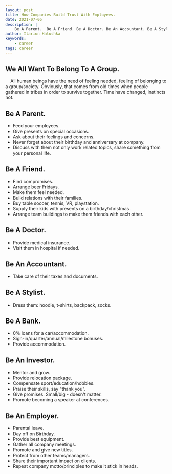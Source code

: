 ```yaml
---
layout: post
title: How Companies Build Trust With Employees.
date: 2021-07-05
description: |
    Be A Parent.  Be A Friend. Be A Doctor. Be An Accountant. Be A Stylist. Be A Bank. Be An Investor. Be An Employer.
author: Ilarion Halushka
keywords:
    - career
tags: career
---
```


## We All Want To Belong To A Group.
&nbsp;&nbsp;&nbsp; All human beings have the need of feeling needed, feeling of belonging to a group/society. 
Obviously, that comes from old times when people gathered in tribes in order to survive together.
Time have changed, instincts not.

## Be A Parent.
* Feed your employees.
* Give presents on special occasions.
* Ask about their feelings and concerns.
* Never forget about their birthday and anniversary at company.
* Discuss with them not only work related topics, share something from your personal life.

## Be A Friend.
* Find compromises.
* Arrange beer Fridays.
* Make them feel needed.
* Build relations with their families.
* Buy table soccer, tennis, VR, playstation.
* Supply their kids with presents on a birthday/christmas.
* Arrange team buildings to make them friends with each other.

## Be A Doctor.
* Provide medical insurance.
* Visit them in hospital if needed.

## Be An Accountant.
* Take care of their taxes and documents.

## Be A Stylist.
* Dress them: hoodie, t-shirts, backpack, socks.

## Be A Bank.
* 0% loans for a car/accommodation.
* Sign-in/quarter/annual/milestone bonuses.
* Provide accommodation.

## Be An Investor.
* Mentor and grow.
* Provide relocation package.
* Compensate sport/education/hobbies.
* Praise their skills, say "thank you".
* Give promises. Small/big - doesn't matter.
* Promote becoming a speaker at conferences.

## Be An Employer.
* Parental leave.
* Day off on Birthday.
* Provide best equipment.
* Gather all company meetings.
* Promote and give new titles.
* Protect from other teams/managers.
* Share their important impact on clients.
* Repeat company motto/principles to make it stick in heads.






